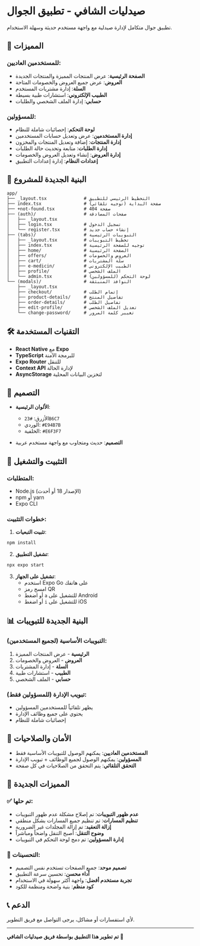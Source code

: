 # صيدليات الشافي - تطبيق الجوال

تطبيق جوال متكامل لإدارة صيدلية مع واجهة مستخدم حديثة وسهلة الاستخدام.

## 🚀 المميزات

### للمستخدمين العاديين:
- **الصفحة الرئيسية**: عرض المنتجات المميزة والمنتجات الجديدة
- **العروض**: عرض جميع العروض والخصومات المتاحة
- **السلة**: إدارة مشتريات المستخدم
- **الطبيب الإلكتروني**: استشارات طبية بسيطة
- **حسابي**: إدارة الملف الشخصي والطلبات

### للمسؤولين:
- **لوحة التحكم**: إحصائيات شاملة للنظام
- **إدارة المستخدمين**: عرض وتعديل حسابات المستخدمين
- **إدارة المنتجات**: إضافة وتعديل المنتجات والمخزون
- **إدارة الطلبات**: متابعة وتحديث حالة الطلبات
- **إدارة العروض**: إنشاء وتعديل العروض والخصومات
- **إعدادات النظام**: إدارة إعدادات التطبيق

## 📱 البنية الجديدة للمشروع

```
app/
├── _layout.tsx              # التخطيط الرئيسي للتطبيق
├── index.tsx                # صفحة البداية (توجيه تلقائي)
├── +not-found.tsx           # صفحة 404
├── (auth)/                  # صفحات المصادقة
│   ├── _layout.tsx
│   ├── login.tsx            # تسجيل الدخول
│   └── register.tsx         # إنشاء حساب جديد
├── (tabs)/                  # التبويبات الرئيسية
│   ├── _layout.tsx          # تخطيط التبويبات
│   ├── index.tsx            # توجيه للصفحة الرئيسية
│   ├── home/                # الصفحة الرئيسية
│   ├── offers/              # العروض والخصومات
│   ├── cart/                # سلة المشتريات
│   ├── e-medicin/           # الطبيب الإلكتروني
│   ├── profile/             # الملف الشخصي
│   └── admin.tsx            # لوحة التحكم (للمسؤولين)
└── (modals)/                # النوافذ المنبثقة
    ├── _layout.tsx
    ├── checkout/            # إتمام الطلب
    ├── product-details/     # تفاصيل المنتج
    ├── order-details/       # تفاصيل الطلب
    ├── edit-profile/        # تعديل الملف الشخصي
    └── change-password/     # تغيير كلمة المرور
```

## 🛠️ التقنيات المستخدمة

- **React Native** مع **Expo**
- **TypeScript** للبرمجة الآمنة
- **Expo Router** للتنقل
- **Context API** لإدارة الحالة
- **AsyncStorage** لتخزين البيانات المحلية

## 🎨 التصميم

- **الألوان الرئيسية**:
  - الأزرق: `#23B6C7`
  - الوردي: `#E94B7B`
  - الخلفية: `#E6F3F7`

- **التصميم**: حديث ومتجاوب مع واجهة مستخدم عربية

## 🔧 التثبيت والتشغيل

### المتطلبات:
- Node.js (الإصدار 18 أو أحدث)
- npm أو yarn
- Expo CLI

### خطوات التثبيت:

1. **تثبيت التبعيات**:
```bash
npm install
```

2. **تشغيل التطبيق**:
```bash
npx expo start
```

3. **تشغيل على الجهاز**:
   - استخدم Expo Go على هاتفك
   - امسح رمز QR
   - أو اضغط `a` للتشغيل على Android
   - أو اضغط `i` للتشغيل على iOS

## 📊 البنية الجديدة للتبويبات

### التبويبات الأساسية (لجميع المستخدمين):
1. **الرئيسية** - عرض المنتجات المميزة
2. **العروض** - العروض والخصومات
3. **السلة** - إدارة المشتريات
4. **الطبيب** - استشارات طبية
5. **حسابي** - الملف الشخصي

### تبويب الإدارة (للمسؤولين فقط):
- يظهر تلقائياً للمستخدمين المسؤولين
- يحتوي على جميع وظائف الإدارة
- إحصائيات شاملة للنظام

## 🔐 الأمان والصلاحيات

- **المستخدمين العاديين**: يمكنهم الوصول للتبويبات الأساسية فقط
- **المسؤولين**: يمكنهم الوصول لجميع الوظائف + تبويب الإدارة
- **التحقق التلقائي**: يتم التحقق من الصلاحيات في كل صفحة

## 🚀 المميزات الجديدة

### ✅ تم حلها:
- **عدم ظهور التبويبات**: تم إصلاح مشكلة عدم ظهور التبويبات
- **تنظيم المسارات**: تم تنظيم جميع المسارات بشكل منطقي
- **إزالة التعقيد**: تم إزالة المجلدات غير الضرورية
- **وضوح التنقل**: أصبح التنقل واضحاً ومباشراً
- **إدارة المسؤولين**: تم دمج لوحة التحكم في التبويبات

### 🎯 التحسينات:
- **تصميم موحد**: جميع الصفحات تستخدم نفس التصميم
- **أداء محسن**: تحسين سرعة التطبيق
- **تجربة مستخدم أفضل**: واجهة أكثر سهولة في الاستخدام
- **كود منظم**: بنية واضحة ومنظمة للكود

## 📞 الدعم

لأي استفسارات أو مشاكل، يرجى التواصل مع فريق التطوير.

---

**تم تطوير هذا التطبيق بواسطة فريق صيدليات الشافي** 🏥